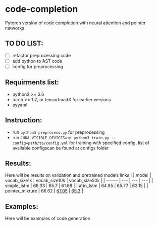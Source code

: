 # code-completion
Pytorch version of code completion with neural attention and pointer networks


## TO DO LIST:
- [ ] refactor preprocessing code
- [ ] add python to AST code
- [ ] config for preprocessing

## Requirments list:

- python3 >= 3.6
- torch >= 1.2, or tensorboadX for earlier versions
- pyyaml


## Instruction:

- run `python3 preprocess.py` for preprocessing
- run `CUDA_VISIBLE_DEVICES=id python3 train.py --config=path/to/config.yml` for training with specified config, list of available configscan be found at configs folder

## Results:
Here will be results on validation and pretrained models links !
| model | vocab_size1k | vocab_size10k | vocab_size50k |
| ------ | --- | --- | --- |
| simple_lstm | 66.33 | 65.7 | 61.68 |
| attn_lstm | 64.95 | 65.77 | 63.15 |
| pointer_mixture | 66.62 | [67.05](https://www.dropbox.com/s/r69ksk7idd53s9n/epoch_0007.pth?dl=0) | [65.3](https://www.dropbox.com/s/s40ruwonbeebpxm/epoch_0002.pth?dl=0) |

## Examples:
Here will be examples of code generation
